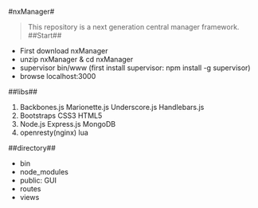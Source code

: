 #nxManager#
>This repository is a next generation central manager framework.
##Start##
* First download nxManager
* unzip nxManager & cd nxManager
* supervisor bin/www (first install supervisor: npm install -g supervisor)
* browse localhost:3000

##libs##
1. Backbones.js Marionette.js Underscore.js Handlebars.js
2. Bootstraps CSS3 HTML5
3. Node.js Express.js MongoDB
4. openresty(nginx) lua

##directory##
* bin
* node_modules
* public: GUI
* routes
* views
